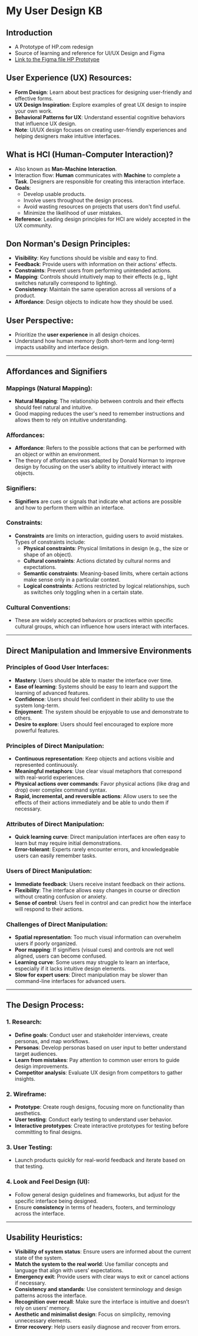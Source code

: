# My User Design KB

## Introduction
- A Prototype of HP.com redesign
- Source of learning and reference for UI/UX Design and Figma
- [Link to the Figma file HP Prototype](https://www.figma.com/file/CuQb0Mk5oNUXyj5N5ervhD/HP.com?node-id=199%3A910)

## User Experience (UX) Resources:
- **Form Design**: Learn about best practices for designing user-friendly and effective forms.
- **UX Design Inspiration**: Explore examples of great UX design to inspire your own work.
- **Behavioral Patterns for UX**: Understand essential cognitive behaviors that influence UX design.
- **Note**: UI/UX design focuses on creating user-friendly experiences and helping designers make intuitive interfaces.

## What is HCI (Human-Computer Interaction)?
- Also known as **Man-Machine Interaction**.
- Interaction flow: **Human** communicates with **Machine** to complete a **Task**. Designers are responsible for creating this interaction interface.
- **Goals**:
  - Develop usable products.
  - Involve users throughout the design process.
  - Avoid wasting resources on projects that users don't find useful.
  - Minimize the likelihood of user mistakes.
- **Reference**: Leading design principles for HCI are widely accepted in the UX community.

## Don Norman's Design Principles:
- **Visibility**: Key functions should be visible and easy to find.
- **Feedback**: Provide users with information on their actions' effects.
- **Constraints**: Prevent users from performing unintended actions.
- **Mapping**: Controls should intuitively map to their effects (e.g., light switches naturally correspond to lighting).
- **Consistency**: Maintain the same operation across all versions of a product.
- **Affordance**: Design objects to indicate how they should be used.

## User Perspective:
- Prioritize the **user experience** in all design choices.
- Understand how human memory (both short-term and long-term) impacts usability and interface design.

---

## Affordances and Signifiers

### Mappings (Natural Mapping):
- **Natural Mapping**: The relationship between controls and their effects should feel natural and intuitive.
- Good mapping reduces the user's need to remember instructions and allows them to rely on intuitive understanding.

### Affordances:
- **Affordance**: Refers to the possible actions that can be performed with an object or within an environment.
- The theory of affordances was adapted by Donald Norman to improve design by focusing on the user’s ability to intuitively interact with objects.

### Signifiers:
- **Signifiers** are cues or signals that indicate what actions are possible and how to perform them within an interface.

### Constraints:
- **Constraints** are limits on interaction, guiding users to avoid mistakes. Types of constraints include:
  - **Physical constraints**: Physical limitations in design (e.g., the size or shape of an object).
  - **Cultural constraints**: Actions dictated by cultural norms and expectations.
  - **Semantic constraints**: Meaning-based limits, where certain actions make sense only in a particular context.
  - **Logical constraints**: Actions restricted by logical relationships, such as switches only toggling when in a certain state.

### Cultural Conventions:
- These are widely accepted behaviors or practices within specific cultural groups, which can influence how users interact with interfaces.

---

## Direct Manipulation and Immersive Environments

### Principles of Good User Interfaces:
- **Mastery**: Users should be able to master the interface over time.
- **Ease of learning**: Systems should be easy to learn and support the learning of advanced features.
- **Confidence**: Users should feel confident in their ability to use the system long-term.
- **Enjoyment**: The system should be enjoyable to use and demonstrate to others.
- **Desire to explore**: Users should feel encouraged to explore more powerful features.

### Principles of Direct Manipulation:
- **Continuous representation**: Keep objects and actions visible and represented continuously.
- **Meaningful metaphors**: Use clear visual metaphors that correspond with real-world experiences.
- **Physical actions over commands**: Favor physical actions (like drag and drop) over complex command syntax.
- **Rapid, incremental, and reversible actions**: Allow users to see the effects of their actions immediately and be able to undo them if necessary.

### Attributes of Direct Manipulation:
- **Quick learning curve**: Direct manipulation interfaces are often easy to learn but may require initial demonstrations.
- **Error-tolerant**: Experts rarely encounter errors, and knowledgeable users can easily remember tasks.

### Users of Direct Manipulation:
- **Immediate feedback**: Users receive instant feedback on their actions.
- **Flexibility**: The interface allows easy changes in course or direction without creating confusion or anxiety.
- **Sense of control**: Users feel in control and can predict how the interface will respond to their actions.

### Challenges of Direct Manipulation:
- **Spatial representation**: Too much visual information can overwhelm users if poorly organized.
- **Poor mapping**: If signifiers (visual cues) and controls are not well aligned, users can become confused.
- **Learning curve**: Some users may struggle to learn an interface, especially if it lacks intuitive design elements.
- **Slow for expert users**: Direct manipulation may be slower than command-line interfaces for advanced users.

---

## The Design Process:

### 1. Research:
- **Define goals**: Conduct user and stakeholder interviews, create personas, and map workflows.
- **Personas**: Develop personas based on user input to better understand target audiences.
- **Learn from mistakes**: Pay attention to common user errors to guide design improvements.
- **Competitor analysis**: Evaluate UX design from competitors to gather insights.

### 2. Wireframe:
- **Prototype**: Create rough designs, focusing more on functionality than aesthetics.
- **User testing**: Conduct early testing to understand user behavior.
- **Interactive prototypes**: Create interactive prototypes for testing before committing to final designs.

### 3. User Testing:
- Launch products quickly for real-world feedback and iterate based on that testing.

### 4. Look and Feel Design (UI):
- Follow general design guidelines and frameworks, but adjust for the specific interface being designed.
- Ensure **consistency** in terms of headers, footers, and terminology across the interface.

---

## Usability Heuristics:
- **Visibility of system status**: Ensure users are informed about the current state of the system.
- **Match the system to the real world**: Use familiar concepts and language that align with users’ expectations.
- **Emergency exit**: Provide users with clear ways to exit or cancel actions if necessary.
- **Consistency and standards**: Use consistent terminology and design patterns across the interface.
- **Recognition over recall**: Make sure the interface is intuitive and doesn’t rely on users’ memory.
- **Aesthetic and minimalist design**: Focus on simplicity, removing unnecessary elements.
- **Error recovery**: Help users easily diagnose and recover from errors.